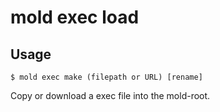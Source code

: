 mold exec load
===

## Usage 
`$ mold exec make (filepath or URL) [rename]`

Copy or download a exec file into the mold-root.
